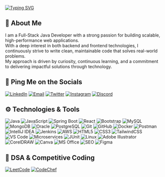 
<a href="https://git.io/typing-svg">
    <img src="https://readme-typing-svg.demolab.com?font=Fira+Code&weight=500&size=22&pause=1000&color=00F700&width=525&height=92&lines=hey+there!+i'm+Abu+Huzaifa;Clean%2C+scalable%2C+and+impactful+software.+;-+it+works;Consistency+beats+talent" alt="Typing SVG" />
  </a>


## 💫 About Me
I am a Full-Stack Java Developer with a strong passion for building scalable, high-performance web applications.  
With a deep interest in both backend and frontend technologies, I continuously strive to write clean, maintainable code that solves real-world problems.  
My approach is driven by curiosity, continuous learning, and a commitment to delivering impactful solutions through technology.


## 📡  Ping Me on the Socials
[![LinkedIn](https://img.shields.io/badge/LinkedIn-0A66C2.svg?style=for-the-badge&logo=linkedin&logoColor=white)](https://www.linkedin.com/in/abu-huzaifa-7b40b9286)
[![Email](https://img.shields.io/badge/Email-abuhuzaifaw7@gmail.com-D14836?style=for-the-badge&logo=gmail&logoColor=white)](mailto:abuhuzaifaw7@gmail.com)
[![Twitter](https://img.shields.io/badge/X-000000.svg?style=for-the-badge&logo=twitter&logoColor=white)](https://x.com/iiuzaifa)
[![Instagram](https://img.shields.io/badge/Instagram-E4405F.svg?style=for-the-badge&logo=instagram&logoColor=white)](https://www.instagram.com/iiuzaifa/)
[![Discord](https://img.shields.io/badge/Discord-abuhuzaifa__10491-5865F2.svg?style=for-the-badge&logo=discord&logoColor=white)](https://discord.com/users/abuhuzaifa_10491)
## ⚙️ Technologies & Tools
![Java](https://img.shields.io/badge/Java-007396.svg?style=for-the-badge&logo=java&logoColor=white)
![JavaScript](https://img.shields.io/badge/JavaScript-F7DF1E.svg?style=for-the-badge&logo=JavaScript&logoColor=black)
![Spring Boot](https://img.shields.io/badge/Spring%20Boot-6DB33F.svg?style=for-the-badge&logo=spring-boot&logoColor=white)
![React](https://img.shields.io/badge/React-20232A.svg?style=for-the-badge&logo=react&logoColor=61DAFB)
![Bootstrap](https://img.shields.io/badge/Bootstrap-7952B3.svg?style=for-the-badge&logo=bootstrap&logoColor=white)
![MySQL](https://img.shields.io/badge/MySQL-4479A1.svg?style=for-the-badge&logo=mysql&logoColor=white)
![MongoDB](https://img.shields.io/badge/MongoDB-4EA94B.svg?style=for-the-badge&logo=mongodb&logoColor=white)
![Oracle](https://img.shields.io/badge/Oracle-F80000.svg?style=for-the-badge&logo=oracle&logoColor=white)
![PostgreSQL](https://img.shields.io/badge/PostgreSQL-4169E1.svg?style=for-the-badge&logo=postgresql&logoColor=white)
![Git](https://img.shields.io/badge/Git-F05032.svg?style=for-the-badge&logo=git&logoColor=white)
![GitHub](https://img.shields.io/badge/GitHub-181717.svg?style=for-the-badge&logo=github&logoColor=white)
![Docker](https://img.shields.io/badge/Docker-2496ED.svg?style=for-the-badge&logo=docker&logoColor=white)
![Postman](https://img.shields.io/badge/Postman-FF6C37.svg?style=for-the-badge&logo=postman&logoColor=white)
![IntelliJ IDEA](https://img.shields.io/badge/IntelliJ_IDEA-000000.svg?style=for-the-badge&logo=intellij-idea&logoColor=white)
![Jenkins](https://img.shields.io/badge/Jenkins-D24939.svg?style=for-the-badge&logo=jenkins&logoColor=white)
![AWS](https://img.shields.io/badge/AWS-232F3E.svg?style=for-the-badge&logo=amazon-aws&logoColor=white)
![HTML5](https://img.shields.io/badge/HTML5-E34F26.svg?style=for-the-badge&logo=html5&logoColor=white)
![CSS3](https://img.shields.io/badge/CSS3-1572B6.svg?style=for-the-badge&logo=css3&logoColor=white)
![TailwindCSS](https://img.shields.io/badge/Tailwind_CSS-38B2AC.svg?style=for-the-badge&logo=tailwind-css&logoColor=white)
![VS Code](https://img.shields.io/badge/VS%20Code-007ACC.svg?style=for-the-badge&logo=visual-studio-code&logoColor=white)
![Microservices](https://img.shields.io/badge/Microservices-FF6F00.svg?style=for-the-badge&logo=spring&logoColor=white)
![JUnit](https://img.shields.io/badge/JUnit-25A162.svg?style=for-the-badge&logo=java&logoColor=white)
![Linux](https://img.shields.io/badge/Linux-FCC624.svg?style=for-the-badge&logo=linux&logoColor=black)
![Adobe Illustrator](https://img.shields.io/badge/Adobe%20Illustrator-FF9A00.svg?style=for-the-badge&logo=adobe-illustrator&logoColor=white)
![CorelDRAW](https://img.shields.io/badge/CorelDRAW-000000.svg?style=for-the-badge&logo=coreldraw&logoColor=white)
![Canva](https://img.shields.io/badge/Canva-00C4CC.svg?style=for-the-badge&logo=canva&logoColor=white)
![MS Office](https://img.shields.io/badge/MS_Office-D83B01.svg?style=for-the-badge&logo=microsoft-office&logoColor=white)
![SEO](https://img.shields.io/badge/SEO-4285F4.svg?style=for-the-badge&logo=google&logoColor=white)
![Figma](https://img.shields.io/badge/Figma-F24E1E.svg?style=for-the-badge&logo=figma&logoColor=white)




## 🧠 DSA & Competitive Coding
[![LeetCode](https://img.shields.io/badge/LeetCode-FFA116.svg?style=for-the-badge&logo=leetcode&logoColor=black)](https://leetcode.com/u/abuhuzaiifa)
[![CodeChef](https://img.shields.io/badge/CodeChef-5B4638.svg?style=for-the-badge&logo=codechef&logoColor=white)](https://www.codechef.com/users/abuhuzaifa)




